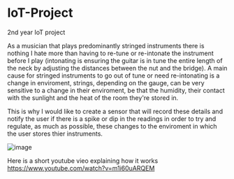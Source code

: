 # IoT-Project
2nd year IoT project

As a musician that plays predominantly stringed instruments there is nothing I hate more than having to re-tune or re-intonate the instrument before I play (intonating is ensuring the guitar is in tune the entire length of the neck by adjusting the distances between the nut and the bridge). A main cause for stringed instruments to go out of tune or need re-intonating is a change in enviroment, strings, depending on the gauge, can be very sensitive to a change in their enviroment, be that the humidity, their contact with the sunlight and the heat of the room they're stored in.

This is why I would like to create a sensor that will record these details and notify the user if there is a spike or dip in the readings in order to try and regulate, as much as possible, these changes to the enviroment in which the user stores thier instruments.


![image](https://user-images.githubusercontent.com/79083635/112673849-1fb52500-8e5d-11eb-9464-422f7cbfbe2a.png)



Here is a short youtube vieo explaining how it works https://www.youtube.com/watch?v=m1i60uARQEM 
